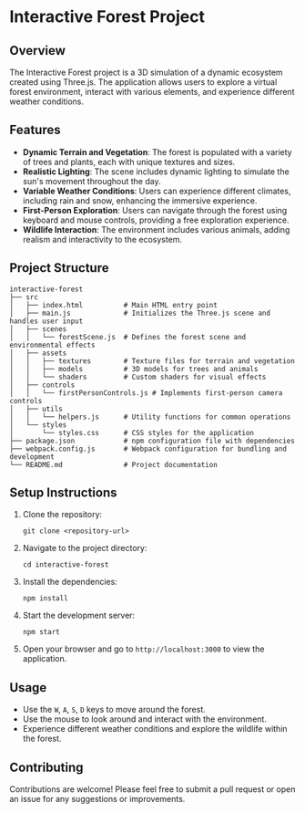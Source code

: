 # Interactive Forest Project

## Overview
The Interactive Forest project is a 3D simulation of a dynamic ecosystem created using Three.js. The application allows users to explore a virtual forest environment, interact with various elements, and experience different weather conditions.

## Features
- **Dynamic Terrain and Vegetation**: The forest is populated with a variety of trees and plants, each with unique textures and sizes.
- **Realistic Lighting**: The scene includes dynamic lighting to simulate the sun's movement throughout the day.
- **Variable Weather Conditions**: Users can experience different climates, including rain and snow, enhancing the immersive experience.
- **First-Person Exploration**: Users can navigate through the forest using keyboard and mouse controls, providing a free exploration experience.
- **Wildlife Interaction**: The environment includes various animals, adding realism and interactivity to the ecosystem.

## Project Structure
```
interactive-forest
├── src
│   ├── index.html          # Main HTML entry point
│   ├── main.js             # Initializes the Three.js scene and handles user input
│   ├── scenes
│   │   └── forestScene.js  # Defines the forest scene and environmental effects
│   ├── assets
│   │   ├── textures        # Texture files for terrain and vegetation
│   │   ├── models          # 3D models for trees and animals
│   │   └── shaders         # Custom shaders for visual effects
│   ├── controls
│   │   └── firstPersonControls.js # Implements first-person camera controls
│   ├── utils
│   │   └── helpers.js      # Utility functions for common operations
│   └── styles
│       └── styles.css      # CSS styles for the application
├── package.json            # npm configuration file with dependencies
├── webpack.config.js       # Webpack configuration for bundling and development
└── README.md               # Project documentation
```

## Setup Instructions
1. Clone the repository:
   ```
   git clone <repository-url>
   ```
2. Navigate to the project directory:
   ```
   cd interactive-forest
   ```
3. Install the dependencies:
   ```
   npm install
   ```
4. Start the development server:
   ```
   npm start
   ```
5. Open your browser and go to `http://localhost:3000` to view the application.

## Usage
- Use the `W`, `A`, `S`, `D` keys to move around the forest.
- Use the mouse to look around and interact with the environment.
- Experience different weather conditions and explore the wildlife within the forest.

## Contributing
Contributions are welcome! Please feel free to submit a pull request or open an issue for any suggestions or improvements.